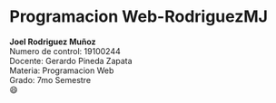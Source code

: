 # Programacion Web-RodriguezMJ
**Joel Rodriguez Muñoz**  
Numero de control: 19100244  
Docente: Gerardo Pineda Zapata  
Materia: Programacion Web  
Grado: 7mo Semestre  
:smile:
